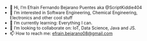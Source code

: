 - 👋 Hi, I’m Efraín Fernando Bejarano Puentes aka @ScriptKiddie404
- 👀 I’m interested in Software Engineering, Chemical Engineering, Electronics and other cool stuff
- 🌱 I’m currently learning: Everything I can.
- 💞️ I’m looking to collaborate on: IoT, Data Science, Java and JS.
- 📫 How to reach me: efrain.bejarano08@gmail.com

